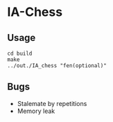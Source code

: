 # IA-Chess

## Usage
```
cd build
make
../out./IA_chess "fen(optional)"
```

## Bugs

+ Stalemate by repetitions
+ Memory leak
